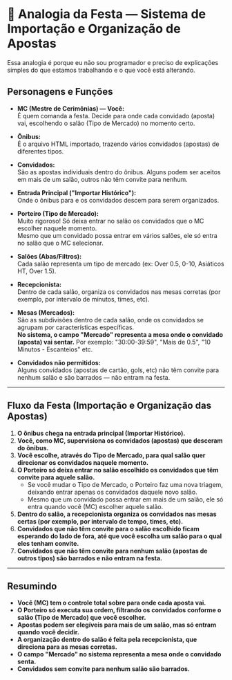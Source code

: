 # 🎉 Analogia da Festa — Sistema de Importação e Organização de Apostas
Essa analogia é porque eu não sou programador e preciso de explicações simples do que estamos trabalhando e o que você está alterando.
## Personagens e Funções

- **MC (Mestre de Cerimônias) — Você:**  
  É quem comanda a festa. Decide para onde cada convidado (aposta) vai, escolhendo o salão (Tipo de Mercado) no momento certo.

- **Ônibus:**  
  É o arquivo HTML importado, trazendo vários convidados (apostas) de diferentes tipos.

- **Convidados:**  
  São as apostas individuais dentro do ônibus. Alguns podem ser aceitos em mais de um salão, outros não têm convite para nenhum.

- **Entrada Principal ("Importar Histórico"):**  
  Onde o ônibus para e os convidados descem para serem organizados.

- **Porteiro (Tipo de Mercado):**  
  Muito rigoroso! Só deixa entrar no salão os convidados que o MC escolher naquele momento.  
  Mesmo que um convidado possa entrar em vários salões, ele só entra no salão que o MC selecionar.

- **Salões (Abas/Filtros):**  
  Cada salão representa um tipo de mercado (ex: Over 0.5, 0-10, Asiáticos HT, Over 1.5).

- **Recepcionista:**  
  Dentro de cada salão, organiza os convidados nas mesas corretas (por exemplo, por intervalo de minutos, times, etc).

- **Mesas (Mercados):**  
  São as subdivisões dentro de cada salão, onde os convidados se agrupam por características específicas.  
  **No sistema, o campo "Mercado" representa a mesa onde o convidado (aposta) vai sentar.** Por exemplo: "30:00-39:59", "Mais de 0.5", "10 Minutos - Escanteios" etc.

- **Convidados não permitidos:**  
  Alguns convidados (apostas de cartão, gols, etc) não têm convite para nenhum salão e são barrados — não entram na festa.

---

## Fluxo da Festa (Importação e Organização das Apostas)

1. **O ônibus chega na entrada principal (Importar Histórico).**
2. **Você, como MC, supervisiona os convidados (apostas) que desceram do ônibus.**
3. **Você escolhe, através do Tipo de Mercado, para qual salão quer direcionar os convidados naquele momento.**
4. **O Porteiro só deixa entrar no salão escolhido os convidados que têm convite para aquele salão.**
   - Se você mudar o Tipo de Mercado, o Porteiro faz uma nova triagem, deixando entrar apenas os convidados daquele novo salão.
   - Mesmo que um convidado possa entrar em mais de um salão, ele só entra quando você (MC) escolher aquele salão.
5. **Dentro do salão, a recepcionista organiza os convidados nas mesas certas (por exemplo, por intervalo de tempo, times, etc).**
6. **Convidados que não têm convite para o salão escolhido ficam esperando do lado de fora, até que você escolha um salão para o qual eles tenham convite.**
7. **Convidados que não têm convite para nenhum salão (apostas de outros tipos) são barrados e não entram na festa.**

---

## Resumindo

- **Você (MC) tem o controle total sobre para onde cada aposta vai.**
- **O Porteiro só executa sua ordem, filtrando os convidados conforme o salão (Tipo de Mercado) que você escolher.**
- **Apostas podem ser elegíveis para mais de um salão, mas só entram quando você decidir.**
- **A organização dentro do salão é feita pela recepcionista, que direciona para as mesas corretas.**
- **O campo "Mercado" no sistema representa a mesa onde o convidado senta.**
- **Convidados sem convite para nenhum salão são barrados.** 